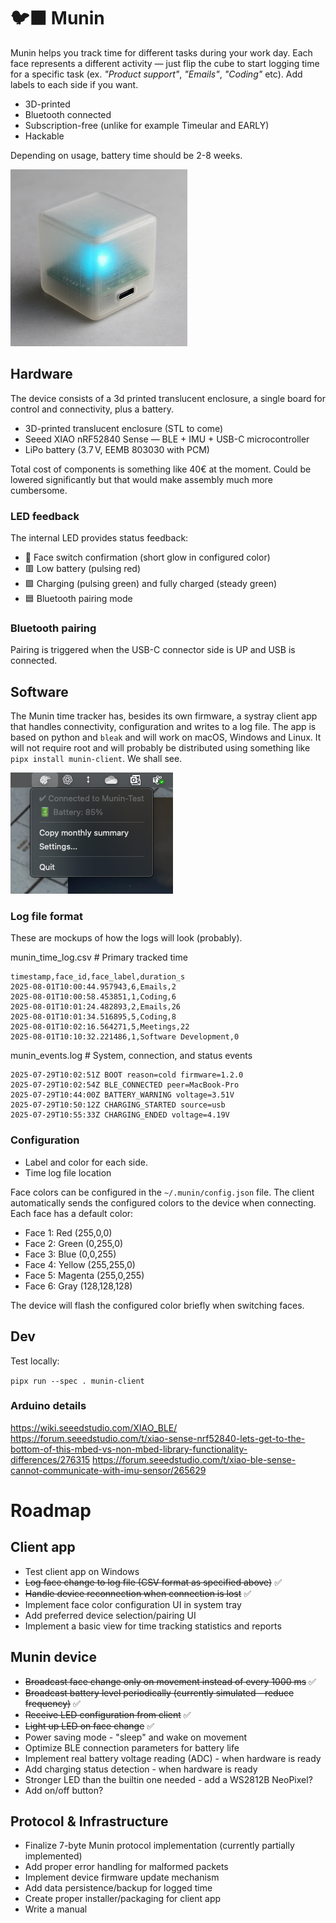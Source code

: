 # 🐦‍⬛ Munin

Munin helps you track time for different tasks during your work day. Each face represents a different activity — just flip the cube to start logging time for a specific task (ex. _"Product support"_, _"Emails"_, _"Coding"_ etc). Add labels to each side if you want.

* 3D-printed
* Bluetooth connected
* Subscription-free (unlike for example Timeular and EARLY)
* Hackable

Depending on usage, battery time should be 2-8 weeks.

![Munin mockup](munin-mockup.png)

## Hardware
The device consists of a 3d printed translucent enclosure, a single board for control and connectivity, plus a battery.

- 3D-printed translucent enclosure (STL to come)
- Seeed XIAO nRF52840 Sense — BLE + IMU + USB-C microcontroller
- LiPo battery (3.7 V, EEMB 803030 with PCM)

Total cost of components is something like 40€ at the moment. Could be lowered significantly but that would make assembly much more cumbersome.

### LED feedback
The internal LED provides status feedback:

- :rainbow: Face switch confirmation (short glow in configured color)
- :red_square: Low battery (pulsing red)
- :green_square: Charging (pulsing green) and fully charged (steady green)
- :blue_square: Bluetooth pairing mode

### Bluetooth pairing
Pairing is triggered when the USB-C connector side is UP and USB is connected.

## Software
The Munin time tracker has, besides its own firmware, a systray client app that handles connectivity, configuration and writes to a log file. The app is based on python and `bleak` and will work on macOS, Windows and Linux. It will not require root and will probably be distributed using something like `pipx install munin-client`. We shall see.

![Munin systray](systray_screenshot.png)

### Log file format
These are mockups of how the logs will look (probably).

munin_time_log.csv       # Primary tracked time
```
timestamp,face_id,face_label,duration_s
2025-08-01T10:00:44.957943,6,Emails,2
2025-08-01T10:00:58.453851,1,Coding,6
2025-08-01T10:01:24.482893,2,Emails,26
2025-08-01T10:01:34.516895,5,Coding,8
2025-08-01T10:02:16.564271,5,Meetings,22
2025-08-01T10:10:32.221486,1,Software Development,0
```
munin_events.log         # System, connection, and status events
```
2025-07-29T10:02:51Z BOOT reason=cold firmware=1.2.0
2025-07-29T10:02:54Z BLE_CONNECTED peer=MacBook-Pro
2025-07-29T10:44:00Z BATTERY_WARNING voltage=3.51V
2025-07-29T10:50:12Z CHARGING_STARTED source=usb
2025-07-29T10:55:33Z CHARGING_ENDED voltage=4.19V
```

### Configuration
- Label and color for each side.
- Time log file location

Face colors can be configured in the `~/.munin/config.json` file. The client automatically sends the configured colors to the device when connecting. Each face has a default color:
- Face 1: Red (255,0,0)
- Face 2: Green (0,255,0) 
- Face 3: Blue (0,0,255)
- Face 4: Yellow (255,255,0)
- Face 5: Magenta (255,0,255)
- Face 6: Gray (128,128,128)

The device will flash the configured color briefly when switching faces.


## Dev
Test locally: 

`pipx run --spec . munin-client`

### Arduino details
https://wiki.seeedstudio.com/XIAO_BLE/
https://forum.seeedstudio.com/t/xiao-sense-nrf52840-lets-get-to-the-bottom-of-this-mbed-vs-non-mbed-library-functionality-differences/276315
https://forum.seeedstudio.com/t/xiao-ble-sense-cannot-communicate-with-imu-sensor/265629

# Roadmap
## Client app
* Test client app on Windows
* ~~Log face change to log file (CSV format as specified above)~~ ✅
* ~~Handle device reconnection when connection is lost~~ ✅
* Implement face color configuration UI in system tray
* Add preferred device selection/pairing UI
* Implement a basic view for time tracking statistics and reports

## Munin device
* ~~Broadcast face change only on movement instead of every 1000 ms~~ ✅ 
* ~~Broadcast battery level periodically (currently simulated - reduce frequency)~~ ✅
* ~~Receive LED configuration from client~~ ✅
* ~~Light up LED on face change~~ ✅
* Power saving mode - "sleep" and wake on movement
* Optimize BLE connection parameters for battery life
* Implement real battery voltage reading (ADC) - when hardware is ready
* Add charging status detection - when hardware is ready
* Stronger LED than the builtin one needed - add a WS2812B NeoPixel?
* Add on/off button?

## Protocol & Infrastructure
* Finalize 7-byte Munin protocol implementation (currently partially implemented)
* Add proper error handling for malformed packets
* Implement device firmware update mechanism
* Add data persistence/backup for logged time
* Create proper installer/packaging for client app 
* Write a manual